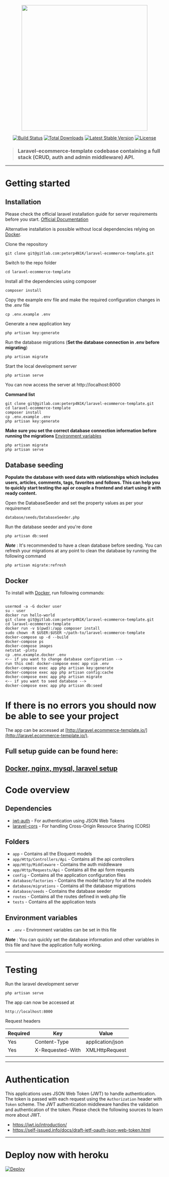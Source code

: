 <p align="center"><a href="https://laravel.com" target="_blank"><img src="https://raw.githubusercontent.com/laravel/art/master/logo-lockup/5%20SVG/2%20CMYK/1%20Full%20Color/laravel-logolockup-cmyk-red.svg" width="400"></a></p>

<p align="center">
<a href="https://travis-ci.org/laravel/framework"><img src="https://travis-ci.org/laravel/framework.svg" alt="Build Status"></a>
<a href="https://packagist.org/packages/laravel/framework"><img src="https://img.shields.io/packagist/dt/laravel/framework" alt="Total Downloads"></a>
<a href="https://packagist.org/packages/laravel/framework"><img src="https://img.shields.io/packagist/v/laravel/framework" alt="Latest Stable Version"></a>
<a href="https://packagist.org/packages/laravel/framework"><img src="https://img.shields.io/packagist/l/laravel/framework" alt="License"></a>
</p>


> ### Laravel-ecommerce-template codebase containing a full stack (CRUD, auth and admin middleware) API.

----------

# Getting started

## Installation

Please check the official laravel installation guide for server requirements before you start. [Official Documentation](https://laravel.com/docs/8.x/installation)

Alternative installation is possible without local dependencies relying on [Docker](#docker). 

Clone the repository

    git clone git@gitlab.com:peterp4N1K/laravel-ecommerce-template.git

Switch to the repo folder

    cd laravel-ecommerce-template

Install all the dependencies using composer

    composer install

Copy the example env file and make the required configuration changes in the .env file

    cp .env.example .env

Generate a new application key

    php artisan key:generate

Run the database migrations (**Set the database connection in .env before migrating**)

    php artisan migrate

Start the local development server

    php artisan serve

You can now access the server at http://localhost:8000

**Command list**

    git clone git@gitlab.com:peterp4N1K/laravel-ecommerce-template.git
    cd laravel-ecommerce-template
    composer install
    cp .env.example .env
    php artisan key:generate 
    
**Make sure you set the correct database connection information before running the migrations** [Environment variables](#environment-variables)

    php artisan migrate
    php artisan serve

## Database seeding

**Populate the database with seed data with relationships which includes users, articles, comments, tags, favorites and follows. This can help you to quickly start testing the api or couple a frontend and start using it with ready content.**

Open the DatabaseSeeder and set the property values as per your requirement

    database/seeds/DatabaseSeeder.php

Run the database seeder and you're done

    php artisan db:seed

***Note*** : It's recommended to have a clean database before seeding. You can refresh your migrations at any point to clean the database by running the following command

    php artisan migrate:refresh
    
## Docker

To install with [Docker](https://www.docker.com), run following commands:

```

usermod -a -G docker user
su - user
docker run hello-world
git clone git@gitlab.com:peterp4N1K/laravel-ecommerce-template.git
cd laravel-ecommerce-template
docker run -v $(pwd):/app composer install
sudo chown -R $USER:$USER ~/path-to/laravel-ecommerce-template
docker-compose up -d --build
docker-compose ps
docker-compose images
netstat -plntu
cp .env.example.docker .env
<-- if you want to change database configuration -->
run this cmd: docker-compose exec app vim .env
docker-compose exec app php artisan key:generate
docker-compose exec app php artisan config:cache
docker-compose exec app php artisan migrate
<-- if you want to seed database -->
docker-compose exec app php artisan db:seed
```
# If there is no errors you should now be able to see your project
The app can be accessed at [http://laravel.ecommerce-template.io/](http://laravel.ecommerce-template.io/).

## Full setup guide can be found here:
[Docker, nginx, mysql, laravel setup](https://www.howtoforge.com/dockerizing-laravel-with-nginx-mysql-and-docker-compose/amp/?fbclid=IwAR3Wwim2FvEjGqMp6m3xd63Z1wXJQwRTPocflFuZR7ieK7E-n2PjRp1BUkA)
----------

# Code overview

## Dependencies

- [jwt-auth](https://github.com/tymondesigns/jwt-auth) - For authentication using JSON Web Tokens
- [laravel-cors](https://github.com/barryvdh/laravel-cors) - For handling Cross-Origin Resource Sharing (CORS)

## Folders

- `app` - Contains all the Eloquent models
- `app/Http/Controllers/Api` - Contains all the api controllers
- `app/Http/Middleware` - Contains the auth middleware
- `app/Http/Requests/Api` - Contains all the api form requests
- `config` - Contains all the application configuration files
- `database/factories` - Contains the model factory for all the models
- `database/migrations` - Contains all the database migrations
- `database/seeds` - Contains the database seeder
- `routes` - Contains all the routes defined in web.php file
- `tests` - Contains all the application tests

## Environment variables

- `.env` - Environment variables can be set in this file

***Note*** : You can quickly set the database information and other variables in this file and have the application fully working.

----------

# Testing

Run the laravel development server

    php artisan serve

The app can now be accessed at

    http://localhost:8000

Request headers

| **Required** 	| **Key**              	| **Value**            	
|----------	|------------------	|------------------	|
| Yes      	| Content-Type     	| application/json 	|
| Yes      	| X-Requested-With 	| XMLHttpRequest   	|
|  	      	|       	        |                   |

----------
 
# Authentication
 
This applications uses JSON Web Token (JWT) to handle authentication. The token is passed with each request using the `Authorization` header with `Token` scheme. The JWT authentication middleware handles the validation and authentication of the token. Please check the following sources to learn more about JWT.
 
- https://jwt.io/introduction/
- https://self-issued.info/docs/draft-ietf-oauth-json-web-token.html

----------

# Deploy now with heroku
[![Deploy](https://www.herokucdn.com/deploy/button.png)](https://heroku.com/deploy)
 

